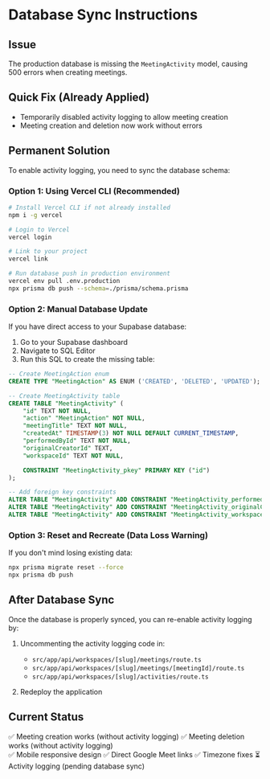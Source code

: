 # Database Sync Instructions

## Issue
The production database is missing the `MeetingActivity` model, causing 500 errors when creating meetings.

## Quick Fix (Already Applied)
- Temporarily disabled activity logging to allow meeting creation
- Meeting creation and deletion now work without errors

## Permanent Solution
To enable activity logging, you need to sync the database schema:

### Option 1: Using Vercel CLI (Recommended)
```bash
# Install Vercel CLI if not already installed
npm i -g vercel

# Login to Vercel
vercel login

# Link to your project
vercel link

# Run database push in production environment
vercel env pull .env.production
npx prisma db push --schema=./prisma/schema.prisma
```

### Option 2: Manual Database Update
If you have direct access to your Supabase database:

1. Go to your Supabase dashboard
2. Navigate to SQL Editor
3. Run this SQL to create the missing table:

```sql
-- Create MeetingAction enum
CREATE TYPE "MeetingAction" AS ENUM ('CREATED', 'DELETED', 'UPDATED');

-- Create MeetingActivity table
CREATE TABLE "MeetingActivity" (
    "id" TEXT NOT NULL,
    "action" "MeetingAction" NOT NULL,
    "meetingTitle" TEXT NOT NULL,
    "createdAt" TIMESTAMP(3) NOT NULL DEFAULT CURRENT_TIMESTAMP,
    "performedById" TEXT NOT NULL,
    "originalCreatorId" TEXT,
    "workspaceId" TEXT NOT NULL,

    CONSTRAINT "MeetingActivity_pkey" PRIMARY KEY ("id")
);

-- Add foreign key constraints
ALTER TABLE "MeetingActivity" ADD CONSTRAINT "MeetingActivity_performedById_fkey" FOREIGN KEY ("performedById") REFERENCES "User"("id") ON DELETE RESTRICT ON UPDATE CASCADE;
ALTER TABLE "MeetingActivity" ADD CONSTRAINT "MeetingActivity_originalCreatorId_fkey" FOREIGN KEY ("originalCreatorId") REFERENCES "User"("id") ON DELETE SET NULL ON UPDATE CASCADE;
ALTER TABLE "MeetingActivity" ADD CONSTRAINT "MeetingActivity_workspaceId_fkey" FOREIGN KEY ("workspaceId") REFERENCES "Workspace"("id") ON DELETE CASCADE ON UPDATE CASCADE;
```

### Option 3: Reset and Recreate (Data Loss Warning)
If you don't mind losing existing data:

```bash
npx prisma migrate reset --force
npx prisma db push
```

## After Database Sync
Once the database is properly synced, you can re-enable activity logging by:

1. Uncommenting the activity logging code in:
   - `src/app/api/workspaces/[slug]/meetings/route.ts`
   - `src/app/api/workspaces/[slug]/meetings/[meetingId]/route.ts`
   - `src/app/api/workspaces/[slug]/activities/route.ts`

2. Redeploy the application

## Current Status
✅ Meeting creation works (without activity logging)
✅ Meeting deletion works (without activity logging)  
✅ Mobile responsive design
✅ Direct Google Meet links
✅ Timezone fixes
⏳ Activity logging (pending database sync)